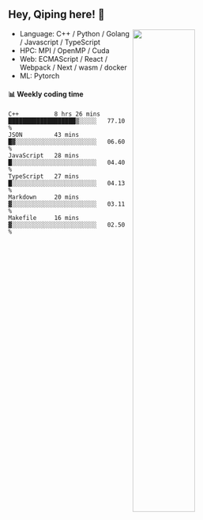 

## Hey, Qiping here! :wave:

[<img align="right" width="50%" src="https://github-readme-stats.vercel.app/api?username=ppppqp&theme=dark&show_icons=true">](https://metrics.lecoq.io/ppppqp?template=classic)



-   Language: C++ / Python / Golang / Javascript / TypeScript
-   HPC: MPI / OpenMP / Cuda
-   Web: ECMAScript / React / Webpack / Next / wasm / docker
-   ML: Pytorch



#### :bar_chart: Weekly coding time

<!--START_SECTION:waka-->

```text
C++          8 hrs 26 mins   ███████████████████▒░░░░░   77.10 %
JSON         43 mins         █▓░░░░░░░░░░░░░░░░░░░░░░░   06.60 %
JavaScript   28 mins         █░░░░░░░░░░░░░░░░░░░░░░░░   04.40 %
TypeScript   27 mins         █░░░░░░░░░░░░░░░░░░░░░░░░   04.13 %
Markdown     20 mins         ▓░░░░░░░░░░░░░░░░░░░░░░░░   03.11 %
Makefile     16 mins         ▓░░░░░░░░░░░░░░░░░░░░░░░░   02.50 %
```

<!--END_SECTION:waka-->
